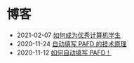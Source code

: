 # 博客

* 2021-02-07 [如何成为优秀计算机学生](blog/2021-02-07-how-to-excile-in-cs.md)
* 2020-11-24 [自动填写 PAFD 的技术原理](blog/2020-11-23-PAFD-EXPLAINED.md)
* 2020-11-12 [如何自动填写 PAFD！](blog/2020-11-12-PAFD-AUTOMATED.md)